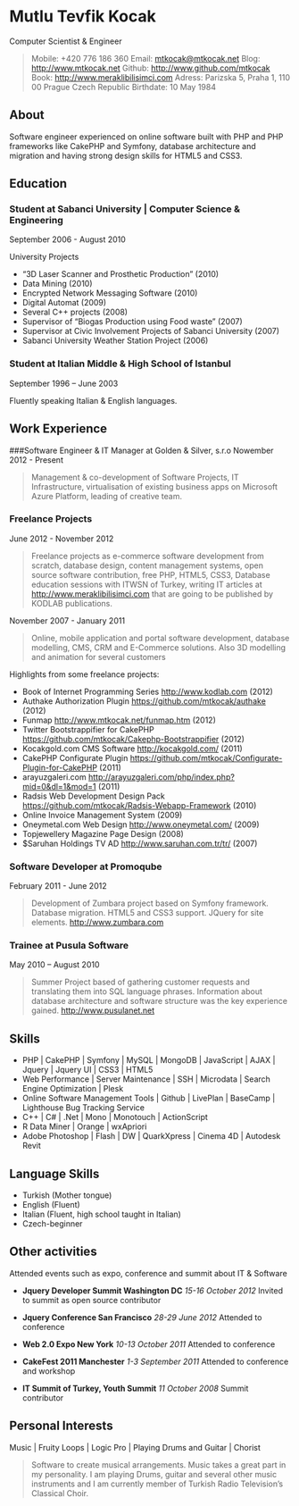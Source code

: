 # Mutlu Tevfik Kocak
Computer Scientist & Engineer

> Mobile: +420 776 186 360 
> Email: mtkocak@mtkocak.net 
> Blog: http://www.mtkocak.net 
> Github: http://www.github.com/mtkocak 
> Book: http://www.meraklibilisimci.com 
> Adress: Parizska 5, Praha 1, 110 00 Prague Czech Republic 
> Birthdate: 10 May 1984 

## About

Software engineer experienced on online software built with PHP and PHP frameworks like CakePHP and Symfony, database architecture and migration and having strong design skills for HTML5 and CSS3.

## Education

### Student at Sabanci University | Computer Science & Engineering
September 2006 - August 2010

University Projects 
* “3D Laser Scanner and Prosthetic Production” (2010)
* Data Mining (2010)
* Encrypted Network Messaging Software (2010)
* Digital Automat (2009)
* Several C++ projects (2008)
* Supervisor of “Biogas Production using Food waste” (2007) 
* Supervisor at Civic Involvement Projects of Sabanci University (2007)
* Sabanci University Weather Station Project (2006)

### Student at Italian Middle & High School of Istanbul 
September 1996 – June 2003 

Fluently speaking Italian & English languages. 

## Work Experience

###Software Engineer & IT Manager at Golden & Silver, s.r.o
Nowember 2012 - Present

> Management & co-development of Software Projects, IT Infrastructure, virtualisation of existing business apps on Microsoft Azure Platform, leading of creative team.

### Freelance Projects
June 2012 - November 2012

> Freelance projects as e-commerce software development from scratch, database design, content management systems, open source software contribution, free PHP, HTML5, CSS3, Database education sessions with ITWSN of Turkey, writing IT articles at http://www.meraklibilisimci.com that are going to be published by KODLAB publications.

November 2007 - January 2011

> Online, mobile application and portal software development, database modelling, CMS, CRM and E-Commerce solutions. Also 3D modelling and animation for several customers

Highlights from some freelance projects:
* Book of Internet Programming Series http://www.kodlab.com (2012)
* Authake Authorization Plugin https://github.com/mtkocak/authake  (2012)
* Funmap http://www.mtkocak.net/funmap.htm  (2012)
* Twitter Bootstrappifier for CakePHP https://github.com/mtkocak/Cakephp-Bootstrappifier  (2012)
* Kocakgold.com CMS Software http://kocakgold.com/  (2011)
* CakePHP Configurate Plugin https://github.com/mtkocak/Configurate-Plugin-for-CakePHP (2011)
* arayuzgaleri.com http://arayuzgaleri.com/php/index.php?mid=0&dl=1&mod=1 (2011)
* Radsis Web Development Design Pack https://github.com/mtkocak/Radsis-Webapp-Framework (2010)
* Online Invoice Management System (2009)
* Oneymetal.com Web Design http://www.oneymetal.com/ (2009)
* Topjewellery Magazine Page Design (2008)
* $Saruhan Holdings TV AD http://www.saruhan.com.tr/tr/ (2007)

### Software Developer at Promoqube
February 2011 - June 2012 

> Development of Zumbara project based on Symfony framework. Database migration. HTML5 and CSS3 support. JQuery for site elements. http://www.zumbara.com

### Trainee at Pusula Software 
May 2010 – August 2010
 
> Summer Project based of gathering customer requests and translating them into SQL language phrases. Information about database architecture and software structure was the key experience gained. http://www.pusulanet.net

## Skills

* PHP | CakePHP | Symfony | MySQL | MongoDB | JavaScript | AJAX | Jquery | Jquery UI | CSS3 | HTML5  
* Web Performance | Server Maintenance | SSH | Microdata | Search Engine Optimization | Plesk 
* Online Software Management Tools | Github | LivePlan | BaseCamp | Lighthouse Bug Tracking Service  
* C++ | C# | .Net | Mono | Monotouch | ActionScript 
* R Data Miner | Orange | wxApriori 
*  Adobe Photoshop | Flash | DW | QuarkXpress | Cinema 4D | Autodesk Revit 

## Language Skills

* Turkish (Mother tongue)
* English (Fluent)
* Italian (Fluent, high school taught in Italian) 
* Czech-beginner

## Other activities
Attended events such as expo, conference and summit about IT & Software 

* **Jquery Developer Summit Washington DC** 
*15-16 October 2012*
Invited to summit as open source contributor 

* **Jquery Conference San Francisco**
*28-29 June 2012*
Attended to conference 

* **Web 2.0 Expo New York**
*10-13 October 2011*
Attended to conference 

* **CakeFest 2011 Manchester**
*1-3 September 2011*
Attended to conference and workshop 

* **IT Summit of Turkey, Youth Summit**
*11 October 2008*
Summit contributor 

## Personal Interests
Music | Fruity Loops | Logic Pro | Playing Drums and Guitar | Chorist 

> Software to create musical arrangements. Music takes a great part in my personality. I am playing Drums, guitar and several other music instruments and I am currently member of Turkish Radio Television’s Classical Choir.